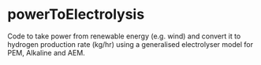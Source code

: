 # powerToElectrolysis
Code to take power from renewable energy (e.g. wind) and convert it to hydrogen production rate (kg/hr) using a generalised electrolyser model for PEM, Alkaline and AEM.
